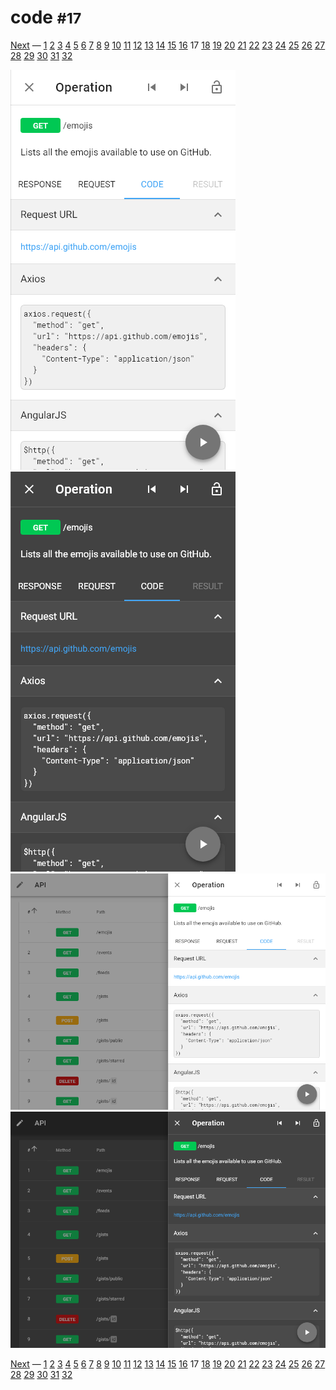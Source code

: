# code <small>#17</small>

[Next](./18_method.md) &mdash; [1](./01_loading.md) [2](./02_landing.md) [3](./03_security.md) [4](./04_download.md) [5](./05_generator.md) [6](./06_language.md) [7](./07_options.md) [8](./08_menu.md) [9](./09_view.md) [10](./10_wide.md) [11](./11_summary+paths.md) [12](./12_summary.md) [13](./13_operations.md) [14](./14_table.md) [15](./15_right.md) [16](./16_request.md) 17 [18](./18_method.md) [19](./19_status.md) [20](./20_header.md) [21](./21_left.md) [22](./22_categories.md) [23](./23_recent.md) [24](./24_edit.md) [25](./25_fullscreen.md) [26](./26_test.md) [27](./27_methods.md) [28](./28_statuses.md) [29](./29_headers.md) [30](./30_about.md) [31](./31_markdown.md) [32](./32_syntax.md) 

![](./images/light_xs_17_code.png)![](./images/dark_xs_17_code.png)![](./images/light_md_17_code.png)![](./images/dark_md_17_code.png)

[Next](./18_method.md) &mdash; [1](./01_loading.md) [2](./02_landing.md) [3](./03_security.md) [4](./04_download.md) [5](./05_generator.md) [6](./06_language.md) [7](./07_options.md) [8](./08_menu.md) [9](./09_view.md) [10](./10_wide.md) [11](./11_summary+paths.md) [12](./12_summary.md) [13](./13_operations.md) [14](./14_table.md) [15](./15_right.md) [16](./16_request.md) 17 [18](./18_method.md) [19](./19_status.md) [20](./20_header.md) [21](./21_left.md) [22](./22_categories.md) [23](./23_recent.md) [24](./24_edit.md) [25](./25_fullscreen.md) [26](./26_test.md) [27](./27_methods.md) [28](./28_statuses.md) [29](./29_headers.md) [30](./30_about.md) [31](./31_markdown.md) [32](./32_syntax.md) 
